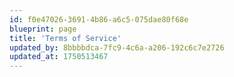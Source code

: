 ```yaml
---
id: f0e47026-3691-4b86-a6c5-075dae80f68e
blueprint: page
title: 'Terms of Service'
updated_by: 8bbbbdca-7fc9-4c6a-a206-192c6c7e2726
updated_at: 1750513467
---
```

